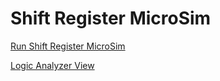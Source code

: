 # Shift Register MicroSim

[Run Shift Register MicroSim](./main.html)

[Logic Analyzer View](https://editor.p5js.org/dmccreary/sketches/dgYs8vQ_Y)
